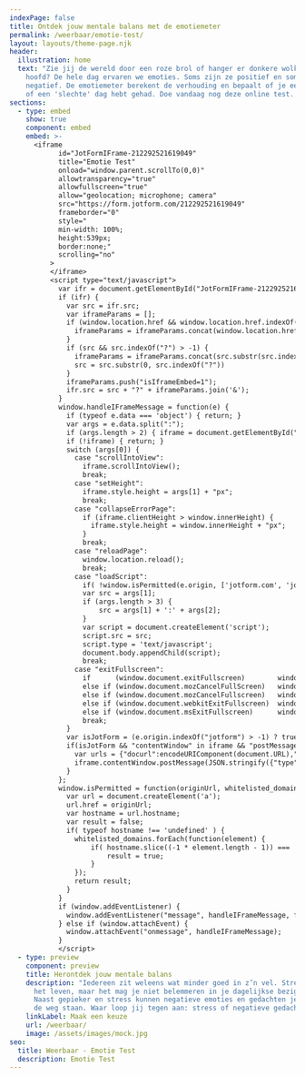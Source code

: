 ```yaml
---
indexPage: false
title: Ontdek jouw mentale balans met de emotiemeter
permalink: /weerbaar/emotie-test/
layout: layouts/theme-page.njk
header:
  illustration: home
  text: "Zie jij de wereld door een roze brol of hanger er donkere wolken boven je
    hoofd? De hele dag ervaren we emoties. Soms zijn ze positief en soms
    negatief. De emotiemeter berekent de verhouding en bepaalt of je een 'goede'
    of een 'slechte' dag hebt gehad. Doe vandaag nog deze online test. "
sections:
  - type: embed
    show: true
    component: embed
    embed: >-
      <iframe
            id="JotFormIFrame-212292521619049"
            title="Emotie Test"
            onload="window.parent.scrollTo(0,0)"
            allowtransparency="true"
            allowfullscreen="true"
            allow="geolocation; microphone; camera"
            src="https://form.jotform.com/212292521619049"
            frameborder="0"
            style="
            min-width: 100%;
            height:539px;
            border:none;"
            scrolling="no"
          >
          </iframe>
          <script type="text/javascript">
            var ifr = document.getElementById("JotFormIFrame-212292521619049");
            if (ifr) {
              var src = ifr.src;
              var iframeParams = [];
              if (window.location.href && window.location.href.indexOf("?") > -1) {
                iframeParams = iframeParams.concat(window.location.href.substr(window.location.href.indexOf("?") + 1).split('&'));
              }
              if (src && src.indexOf("?") > -1) {
                iframeParams = iframeParams.concat(src.substr(src.indexOf("?") + 1).split("&"));
                src = src.substr(0, src.indexOf("?"))
              }
              iframeParams.push("isIframeEmbed=1");
              ifr.src = src + "?" + iframeParams.join('&');
            }
            window.handleIFrameMessage = function(e) {
              if (typeof e.data === 'object') { return; }
              var args = e.data.split(":");
              if (args.length > 2) { iframe = document.getElementById("JotFormIFrame-" + args[(args.length - 1)]); } else { iframe = document.getElementById("JotFormIFrame"); }
              if (!iframe) { return; }
              switch (args[0]) {
                case "scrollIntoView":
                  iframe.scrollIntoView();
                  break;
                case "setHeight":
                  iframe.style.height = args[1] + "px";
                  break;
                case "collapseErrorPage":
                  if (iframe.clientHeight > window.innerHeight) {
                    iframe.style.height = window.innerHeight + "px";
                  }
                  break;
                case "reloadPage":
                  window.location.reload();
                  break;
                case "loadScript":
                  if( !window.isPermitted(e.origin, ['jotform.com', 'jotform.pro']) ) { break; }
                  var src = args[1];
                  if (args.length > 3) {
                      src = args[1] + ':' + args[2];
                  }
                  var script = document.createElement('script');
                  script.src = src;
                  script.type = 'text/javascript';
                  document.body.appendChild(script);
                  break;
                case "exitFullscreen":
                  if      (window.document.exitFullscreen)        window.document.exitFullscreen();
                  else if (window.document.mozCancelFullScreen)   window.document.mozCancelFullScreen();
                  else if (window.document.mozCancelFullscreen)   window.document.mozCancelFullScreen();
                  else if (window.document.webkitExitFullscreen)  window.document.webkitExitFullscreen();
                  else if (window.document.msExitFullscreen)      window.document.msExitFullscreen();
                  break;
              }
              var isJotForm = (e.origin.indexOf("jotform") > -1) ? true : false;
              if(isJotForm && "contentWindow" in iframe && "postMessage" in iframe.contentWindow) {
                var urls = {"docurl":encodeURIComponent(document.URL),"referrer":encodeURIComponent(document.referrer)};
                iframe.contentWindow.postMessage(JSON.stringify({"type":"urls","value":urls}), "*");
              }
            };
            window.isPermitted = function(originUrl, whitelisted_domains) {
              var url = document.createElement('a');
              url.href = originUrl;
              var hostname = url.hostname;
              var result = false;
              if( typeof hostname !== 'undefined' ) {
                whitelisted_domains.forEach(function(element) {
                    if( hostname.slice((-1 * element.length - 1)) === '.'.concat(element) ||  hostname === element ) {
                        result = true;
                    }
                });
                return result;
              }
            }
            if (window.addEventListener) {
              window.addEventListener("message", handleIFrameMessage, false);
            } else if (window.attachEvent) {
              window.attachEvent("onmessage", handleIFrameMessage);
            }
            </script>
  - type: preview
    component: preview
    title: Herontdek jouw mentale balans
    description: "Iedereen zit weleens wat minder goed in z’n vel. Stress hoort bij
      het leven, maar het mag je niet belemmeren in je dagelijkse bezigheden.
      Naast gepieker en stress kunnen negatieve emoties en gedachten je ook in
      de weg staan. Waar loop jij tegen aan: stress of negatieve gedachten?"
    linkLabel: Maak een keuze
    url: /weerbaar/
    image: /assets/images/mock.jpg
seo:
  title: Weerbaar - Emotie Test
  description: Emotie Test
---
```

